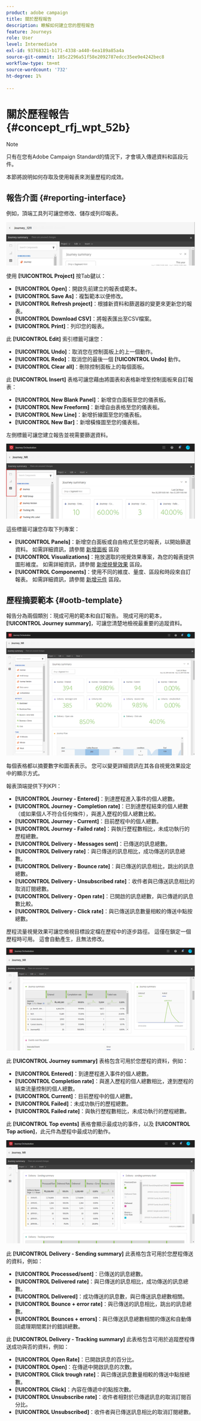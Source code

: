 ```yaml
---
product: adobe campaign
title: 關於歷程報告
description: 瞭解如何建立您的歷程報告
feature: Journeys
role: User
level: Intermediate
exl-id: 93768321-b171-4338-a440-6ea189a85a4a
source-git-commit: 185c2296a51f58e2092787edcc35ee9e4242bec8
workflow-type: tm+mt
source-wordcount: '732'
ht-degree: 1%

---
```


# 關於歷程報告 {#concept_rfj_wpt_52b}

>[!NOTE]
>
>只有在您有Adobe Campaign Standard的情況下，才會填入傳遞資料和區段元件。

本節將說明如何存取及使用報表來測量歷程的成效。

## 報告介面 {#reporting-interface}

例如，頂端工具列可讓您修改、儲存或列印報表。

![](../assets/dynamic_report_toolbar.png)

使用 **[!UICONTROL Project]** 按Tab鍵以：

* **[!UICONTROL Open]**：開啟先前建立的報表或範本。
* **[!UICONTROL Save As]**：複製範本以便修改。
* **[!UICONTROL Refresh project]**：根據新資料和篩選器的變更來更新您的報表。
* **[!UICONTROL Download CSV]**：將報表匯出至CSV檔案。
* **[!UICONTROL Print]**：列印您的報表。

此 **[!UICONTROL Edit]** 索引標籤可讓您：

* **[!UICONTROL Undo]**：取消您在控制面板上的上一個動作。
* **[!UICONTROL Redo]**：取消您的最後一個 **[!UICONTROL Undo]** 動作。
* **[!UICONTROL Clear all]**：刪除控制面板上的每個面板。

此 **[!UICONTROL Insert]** 表格可讓您藉由將圖表和表格新增至控制面板來自訂報表：

* **[!UICONTROL New Blank Panel]**：新增空白面板至您的儀表板。
* **[!UICONTROL New Freeform]**：新增自由表格至您的儀表板。
* **[!UICONTROL New Line]**：新增折線圖至您的儀表板。
* **[!UICONTROL New Bar]**：新增橫條圖至您的儀表板。

左側標籤可讓您建立報告並視需要篩選資料。

![](../assets/dynamic_report_interface.png)

這些標籤可讓您存取下列專案：

* **[!UICONTROL Panels]**：新增空白面板或自由格式至您的報表，以開始篩選資料。 如需詳細資訊，請參閱 [新增面板](../reporting/creating-your-journey-reports.md#adding-panels) 區段
* **[!UICONTROL Visualizations]**：拖放選取的視覺效果專案，為您的報表提供圖形維度。 如需詳細資訊，請參閱 [新增視覺效果](../reporting/creating-your-journey-reports.md#adding-visualizations) 區段。
* **[!UICONTROL Components]**：使用不同的維度、量度、區段和時段來自訂報表。 如需詳細資訊，請參閱 [新增元件](../reporting/creating-your-journey-reports.md#adding-components) 區段。

## 歷程摘要範本 {#ootb-template}

報告分為兩個類別：現成可用的範本和自訂報告。
現成可用的範本， **[!UICONTROL Journey summary]**，可讓您清楚地檢視最重要的追蹤資料。

![](../assets/dynamic_report_journey_8.png)

每個表格都以摘要數字和圖表表示。 您可以變更詳細資訊在其各自視覺效果設定中的顯示方式。

報表頂端提供下列KPI：

* **[!UICONTROL Journey - Entered]**：到達歷程進入事件的個人總數。
* **[!UICONTROL Journey - Completion rate]**：已到達歷程結束的個人總數（或如果個人不符合任何條件），與進入歷程的個人總數比較。
* **[!UICONTROL Journey - Current]**：目前歷程中的個人總數。
* **[!UICONTROL Journey - Failed rate]**：與執行歷程數相比，未成功執行的歷程總數。
* **[!UICONTROL Delivery - Messages sent]**：已傳送的訊息總數。
* **[!UICONTROL Delivery rate]**：與已傳送的訊息相比，成功傳送的訊息總數。
* **[!UICONTROL Delivery - Bounce rate]**：與已傳送的訊息相比，跳出的訊息總數。
* **[!UICONTROL Delivery - Unsubscribed rate]**：收件者與已傳送訊息相比的取消訂閱總數。
* **[!UICONTROL Delivery - Open rate]**：已開啟的訊息總數，與已傳遞的訊息數比較。
* **[!UICONTROL Delivery - Click rate]**：與已傳送訊息數量相較的傳送中點按總數。

歷程流量視覺效果可讓您檢視目標設定檔在歷程中的逐步路徑。 這僅在鎖定一個歷程時可用。 這會自動產生，且無法修改。

![](../assets/dynamic_report_journey_10.png)

此 **[!UICONTROL Journey summary]** 表格包含可用於您歷程的資料，例如：

* **[!UICONTROL Entered]**：到達歷程進入事件的個人總數。
* **[!UICONTROL Completion rate]**：與進入歷程的個人總數相比，達到歷程的結束流量控制的個人總數。
* **[!UICONTROL Current]**：目前歷程中的個人總數。
* **[!UICONTROL Failed]**：未成功執行的歷程總數。
* **[!UICONTROL Failed rate]**：與執行歷程數相比，未成功執行的歷程總數。

此 **[!UICONTROL Top events]** 表格會顯示最成功的事件，以及 **[!UICONTROL Top action]**，此元件為歷程中最成功的動作。

![](../assets/dynamic_report_journey_11.png)

此 **[!UICONTROL Delivery - Sending summary]** 此表格包含可用於您歷程傳送的資料，例如：

* **[!UICONTROL Processed/sent]**：已傳送的訊息總數。
* **[!UICONTROL Delivered rate]**：與已傳送的訊息相比，成功傳送的訊息總數。
* **[!UICONTROL Delivered]**：成功傳送的訊息數，與已傳送訊息總數相關。
* **[!UICONTROL Bounce + error rate]**：與已傳送的訊息相比，跳出的訊息總數。
* **[!UICONTROL Bounces + errors]**：與已傳送訊息總數相關的傳送和自動傳回處理期間累計的錯誤總數。

此 **[!UICONTROL Delivery - Tracking summary]** 此表格包含可用於追蹤歷程傳送成功與否的資料，例如：

* **[!UICONTROL Open Rate]**：已開啟訊息的百分比。
* **[!UICONTROL Open]**：在傳遞中開啟訊息的次數。
* **[!UICONTROL Click trough rate]**：與已傳送訊息數量相較的傳送中點按總數。
* **[!UICONTROL Click]**：內容在傳遞中的點按次數。
* **[!UICONTROL Unsubscribe rate]**：收件者相對於已傳遞訊息的取消訂閱百分比。
* **[!UICONTROL Unsubscribed]**：收件者與已傳送訊息相比的取消訂閱總數。
